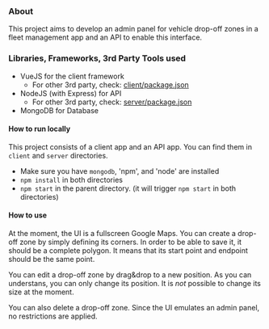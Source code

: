 ### About
This project aims to develop an admin panel for vehicle drop-off zones in a fleet management app and an API to enable this interface.

### Libraries, Frameworks, 3rd Party Tools used
- VueJS for the client framework
  - For other 3rd party, check: [client/package.json](https://github.com/omurturan/share-bike/blob/master/client/package.json)
- NodeJS (with Express) for API
  - For other 3rd party, check: [server/package.json](https://github.com/omurturan/share-bike/blob/master/server/package.json)
- MongoDB for Database

#### How to run locally
This project consists of a client app and an API app. You can find them in `client` and `server` directories.
- Make sure you have `mongodb`, 'npm', and 'node' are installed
- `npm install` in both directories
- `npm start` in the parent directory. (it will trigger `npm start` in both directories)

#### How to use
At the moment, the UI is a fullscreen Google Maps. You can create a drop-off zone by simply defining its corners. In order to be able to save it, it should be a complete polygon. It means that its start point and endpoint should be the same point.

You can edit a drop-off zone by drag&drop to a new position. As you can understans, you can only change its position. It is *not* possible to change its size at the moment.

You can also delete a drop-off zone. Since the UI emulates an admin panel, no restrictions are applied.
